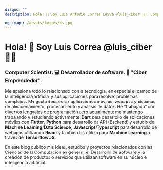 ```yaml
---
disqus: ""
description: Hola! 👋 Soy Luis Antonio Correa Leyva @luis_ciber 🧑‍💻. Computer Scientist. 💻 Desarrollador de software. 🚀 "Ciber Emprendedor".

og_image: /assets/images/ds.jpg
---
```


# Hola! 👋 Soy Luis Correa @luis_ciber 🧑‍💻

### Computer Scientist. 💻 Desarrollador de software. 🚀 "Ciber Emprendedor".

Me apasiona todo lo relacionado con la tecnología, en especial el campo de la inteligencia artificial y sus aplicaciones para resolver problemas complejos. Me gusta desarrollar aplicaciones móviles, webapps y sistemas de almacenamiento, procesamiento y análisis de datos. He "trabajado" con diversos lenguajes de programación pero actualmente me mantengo trabajando y estudiando activamente: **Dart** para desarrollo de aplicaciones móviles con **Flutter**, **Python** para desarrollo de API (Backend) y estudio de **Machine Learning**/**Data Science**, **Javascript**/**Typescript** para desarrollo de webapps utilizando **React** y también los utilizo para **Machine Learning** a través de **Tensorflow JS**.

En este blog publico mis ideas, estudios y proyectos relacionados con las Ciencias de la Computación en general, el Desarrollo de Software y la creación de productos o servicios que utilizan software en su núcleo e inteligencia artificial.

<!-- <codersrank-activity username="correaleyval" labels legend tooltip branding=false></codersrank-activity>
<script src="https://unpkg.com/@codersrank/activity@x.x.x/codersrank-activity.min.js"></script> -->
